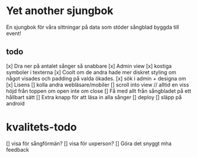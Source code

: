 # Yet another sjungbok

En sjungbok för våra sittningar på data som stöder sångblad byggda till event!

## todo

[x] Dra ner på antalet sånger så snabbare
[x] Admin view
[x] kostiga symboler i texterna
[x] Coolt om de andra hade mer diskret styling om något visades och padding på valda ökades.
[x] sök i admin + designa om
[x] Lisens
[] kolla andra webläsare/mobiler
[] scroll into view // alltid en viss höjd från toppen om open inte om close
[] Få med allt från sångbladet på ett hållbart sätt
[] Extra knapp för att läsa in alla sånger
[] deploy
[] släpp på android

# kvalitets-todo

[] visa för sångförmän?
[] visa för uxperson?
[] Göra det snyggt mha feedback
